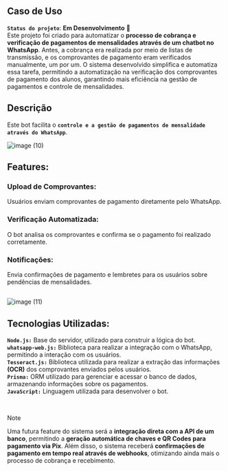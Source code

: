 ## Caso de Uso
**`Status do projeto`**: **Em Desenvolvimento** 🚧 <br>
Este projeto foi criado para automatizar o **processo de cobrança e verificação de pagamentos de mensalidades através de um chatbot no WhatsApp**. Antes, a cobrança era realizada por meio de listas de transmissão, e os comprovantes de pagamento eram verificados manualmente, um por um. O sistema desenvolvido simplifica e automatiza essa tarefa, permitindo a automatização na verificação dos comprovantes de pagamento dos alunos, garantindo mais eficiência na gestão de pagamentos e controle de mensalidades.

## Descrição
Este bot facilita o **`controle e a gestão de pagamentos de mensalidade através do WhatsApp`**.

![image (10)](https://github.com/user-attachments/assets/3cca2c7d-0028-460e-b81b-419f1f8dea88)

## Features:
### Upload de Comprovantes: 
Usuários enviam comprovantes de pagamento diretamente pelo WhatsApp.
### Verificação Automatizada: 
O bot analisa os comprovantes e confirma se o pagamento foi realizado corretamente.
### Notificações: 
Envia confirmações de pagamento e lembretes para os usuários sobre pendências de mensalidades.
## 
![image (11)](https://github.com/user-attachments/assets/0ad32aee-da29-4dc5-ba1d-0711cc5a6b38)

## Tecnologias Utilizadas:

**`Node.js:`** Base do servidor, utilizado para construir a lógica do bot. <br>
**`whatsapp-web.js:`** Biblioteca para realizar a integração com o WhatsApp, permitindo a interação com os usuários. <br>
**`Tesseract.js:`** Biblioteca utilizada para realizar a extração das informações **(OCR)** dos comprovantes enviados pelos usuários. <br>
**`Prisma:`** ORM utilizado para gerenciar e acessar o banco de dados, armazenando informações sobre os pagamentos. <br>
**`JavaScript:`** Linguagem utilizada para desenvolver o bot.

<br>

> [!NOTE]
> Uma futura feature do sistema será a **integração direta com a API de um banco**,
> permitindo a **geração automática de chaves e QR Codes para pagamento via Pix**.
> Além disso, o sistema receberá **confirmações de pagamento em tempo real através de webhooks**,
> otimizando ainda mais o processo de cobrança e recebimento.
